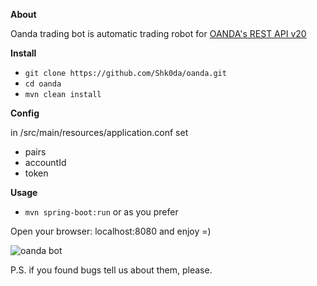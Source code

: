 **About**

Oanda trading bot is automatic trading robot for [OANDA's REST API v20](http://developer.oanda.com/rest-live-v20/introduction/)


**Install**

- `git clone https://github.com/Shk0da/oanda.git`
- `cd oanda`
- `mvn clean install`

**Config**

in /src/main/resources/application.conf set 
- pairs
- accountId
- token

**Usage**

- `mvn spring-boot:run` or as you prefer

Open your browser: localhost:8080 and enjoy =)

![oanda bot](https://github.com/Shk0da/oanda/blob/master/example.png)

P.S. if you found bugs tell us about them, please.

